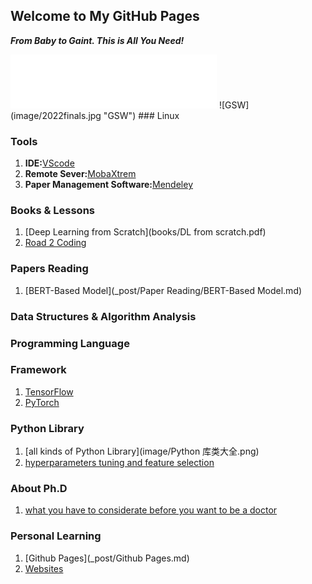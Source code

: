 ## Welcome to My GitHub Pages
***From Baby to Gaint. This is All You Need!***
<iframe frameborder="no" border="0" marginwidth="0" marginheight="0" width=330 height=86 src="//music.163.com/outchain/player?type=2&id=1806635538&auto=1&height=66"></iframe>
![GSW](image/2022finals.jpg "GSW")
### Linux


### Tools
1. **IDE:**[VScode](https://blog.csdn.net/weixin_50821119/article/details/110528064)
2. **Remote Sever:**[MobaXtrem](https://mobaxterm.mobatek.net/)
3. **Paper Management Software:**[Mendeley](https://www.mendeley.com/)



### Books & Lessons
1. [Deep Learning from Scratch](books/DL from scratch.pdf) 
2. [Road 2 Coding](https://r2coding.com)


### Papers Reading
1. [BERT-Based Model](_post/Paper Reading/BERT-Based Model.md)

### Data Structures & Algorithm Analysis

### Programming Language

### Framework
1. [TensorFlow](_post/Framework/TensorFlow.md)
2. [PyTorch](_post/Framework/PyTorch.md)

### Python Library
1. [all kinds of Python Library](image/Python 库类大全.png)
2. [hyperparameters tuning and feature selection](https://github.com/rodrigo-arenas/Sklearn-genetic-opt)

### About Ph.D
1. [what you have to considerate before you want to be a doctor ](https://gong.ustc.edu.cn/2022/0107/c21173a559545/page.htm)

### Personal Learning
1. [Github Pages](_post/Github Pages.md)
2. [Websites](_post/Websites.md)

